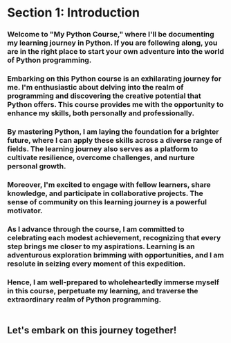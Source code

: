# Section 1: Introduction

### Welcome to "My Python Course," where I'll be documenting my learning journey in Python. If you are following along, you are in the right place to start your own adventure into the world of Python programming.
### Embarking on this Python course is an exhilarating journey for me. I'm enthusiastic about delving into the realm of programming and discovering the creative potential that Python offers. This course provides me with the opportunity to enhance my skills, both personally and professionally.
### By mastering Python, I am laying the foundation for a brighter future, where I can apply these skills across a diverse range of fields. The learning journey also serves as a platform to cultivate resilience, overcome challenges, and nurture personal growth.
### Moreover, I'm excited to engage with fellow learners, share knowledge, and participate in collaborative projects. The sense of community on this learning journey is a powerful motivator. 
### As I advance through the course, I am committed to celebrating each modest achievement, recognizing that every step brings me closer to my aspirations. Learning is an adventurous exploration brimming with opportunities, and I am resolute in seizing every moment of this expedition. 
### Hence, I am well-prepared to wholeheartedly immerse myself in this course, perpetuate my learning, and traverse the extraordinary realm of Python programming.<br><br>
## Let's embark on this journey together!

